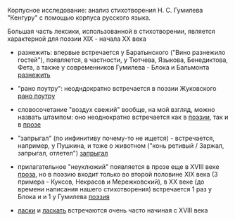 Корпусное исследование: анализ стихотворения Н. С. Гумилева "Кенгуру" с помощью корпуса русского языка. 

Большая часть лексики, использованной в стихотворении, является характерной для поэзии XIX - начала XX века

- разнежить: впервые встречается у Баратынского ("Вино разнежило гостей"), появляется, в частности, у Тютчева, Языкова, Бенедиктова, Фета, а также у современников Гумилева - Блока и Бальмонта [разнежить](http://search1.ruscorpora.ru/search.xml?sort=gr_created&out=normal&dpp=10&spd=10&seed=26351&env=alpha&mycorp=&mysent=&mysize=&mysentsize=&mydocsize=&text=lexgramm&mode=poetic&ext=10&nodia=1&parent1=0&level1=0&lex1=%F0%E0%E7%ED%E5%E6%E8%F2%FC&gramm1=&flags1=&sem1=&parent2=0&level2=0&min2=1&max2=1&lex2=&gramm2=&flags2=&sem2=&p=0 "Я ссылка")
- "рано поутру": неодндократно встречается в поэзии Жуковского [рано поутру](http://search1.ruscorpora.ru/search.xml?sort=gr_created&out=normal&dpp=10&spd=10&seed=3885&env=alpha&mycorp=&mysent=&mysize=&mysentsize=&mydocsize=&text=lexform&mode=poetic&ext=10&nodia=1&req=%F0%E0%ED%EE+%EF%EE%F3%F2%F0%F3 "Я ссылка")
- словосочетание "воздух свежий" вообще, на мой взгляд, можно назвать штампом: оно неоднократно встречается как в [поэзии](http://search1.ruscorpora.ru/search.xml?sort=gr_created&out=normal&dpp=10&spd=10&seed=17094&env=alpha&mycorp=&mysent=&mysize=&mysentsize=&mydocsize=&text=lexgramm&mode=poetic&ext=10&nodia=1&parent1=0&level1=0&lex1=%E2%EE%E7%E4%F3%F5&gramm1=&flags1=&sem1=&parent2=0&level2=0&min2=1&max2=1&lex2=%F1%E2%E5%E6%E8%E9&gramm2=&flags2=&sem2=&p=0 "Я ссылка"), так и в [прозе](http://search1.ruscorpora.ru/search.xml?sort=gr_created&out=normal&dpp=10&spd=10&seed=24557&env=alpha&mycorp=&mysent=&mysize=&mysentsize=&mydocsize=&text=lexgramm&mode=main&lang=ru&nodia=1&parent1=0&level1=0&lex1=%E2%EE%E7%E4%F3%F5&gramm1=&sem1=&sem-mod1=sem&sem-mod1=sem2&flags1=&m1=&parent2=0&level2=0&min2=1&max2=1&lex2=%F1%E2%E5%E6%E8%E9&gramm2=&sem2=&sem-mod2=sem&sem-mod2=sem2&flags2=&m2= "Я ссылка")
- "запрыгал" (по инфинитиву почему-то не ищется) - встречается, например, у Пушкина, и тоже о животном ("конь ретивый / Заржал, запрыгал, отлетел") [запрыгал](http://search1.ruscorpora.ru/search.xml?sort=gr_created&out=normal&dpp=10&spd=10&seed=14749&nodia=1&env=alpha&mycorp=&mysent=&mysize=&mysentsize=&mydocsize=&text=lexform&mode=poetic&ext=10&req=%E7%E0%EF%F0%FB%E3%E0%EB "Я ссылка")

- прилагательное "неуклюжий" появляется в прозе еще в XVIII веке [проза](http://search1.ruscorpora.ru/search.xml?sort=gr_created&out=normal&dpp=10&spd=10&seed=17933&env=alpha&mycorp=&mysent=&mysize=&mysentsize=&mydocsize=&text=lexgramm&mode=main&lang=ru&nodia=1&parent1=0&level1=0&lex1=%ED%E5%F3%EA%EB%FE%E6%E8%E9&gramm1=&sem1=&sem-mod1=sem&sem-mod1=sem2&flags1=&m1=&parent2=0&level2=0&min2=1&max2=1&lex2=&gramm2=&sem2=&sem-mod2=sem&sem-mod2=sem2&flags2=&m2= "Я ссылка"), но в поэзию входит только во второй половине XIX века (3 примера - Куксов, Некрасов и Мережковский), в XX веке (до времени написания нашего стихотворения) встречается 1 раз у Блока и и 1 у Гумилева [поэзия](http://search1.ruscorpora.ru/search.xml?sort=gr_created&out=normal&dpp=10&spd=10&seed=27321&env=alpha&mycorp=&mysent=&mysize=&mysentsize=&mydocsize=&text=lexgramm&mode=poetic&ext=10&nodia=1&parent1=0&level1=0&lex1=%ED%E5%F3%EA%EB%FE%E6%E8%E9&gramm1=&flags1=&sem1=&parent2=0&level2=0&min2=1&max2=1&lex2=&gramm2=pl&flags2=&sem2= "Я ссылка")
- [ласки](http://search1.ruscorpora.ru/search.xml?sort=gr_created&out=normal&dpp=10&spd=10&seed=12076&env=alpha&mycorp=&mysent=&mysize=&mysentsize=&mydocsize=&text=lexgramm&mode=poetic&ext=10&nodia=1&parent1=0&level1=0&lex1=%EB%E0%F1%EA%E0&gramm1=pl&flags1=&sem1=&parent2=0&level2=0&min2=1&max2=1&lex2=&gramm2=pl&flags2=&sem2=&p=0 "Я ссылка") и [ласкать](http://search1.ruscorpora.ru/search.xml?sort=gr_created&out=normal&dpp=10&spd=10&seed=10326&env=alpha&mycorp=&mysent=&mysize=&mysentsize=&mydocsize=&text=lexgramm&mode=poetic&ext=10&nodia=1&parent1=0&level1=0&lex1=%EB%E0%F1%EA%E0%F2%FC&gramm1=pl&flags1=&sem1=&parent2=0&level2=0&min2=1&max2=1&lex2=&gramm2=pl&flags2=&sem2= "Я ссылка") встречаются очень часто начиная с XVIII века
